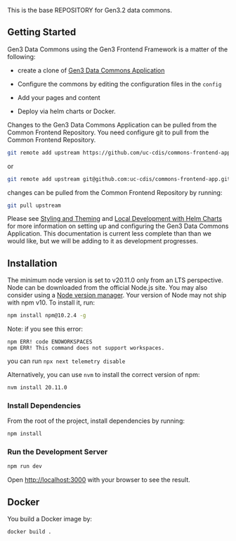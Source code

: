 

This is the base REPOSITORY for Gen3.2 data commons.


## Getting Started
Gen3 Data Commons using the Gen3 Frontend Framework is a matter of the following:

* create a clone of [Gen3 Data Commons Application](https://github.com/uc-cdis/commons-frontend-app/)  

* Configure the commons by editing the configuration files in the ```config```

* Add your pages and content

* Deploy via helm charts or Docker.

Changes to the Gen3 Data Commons Application can be pulled from the Common Frontend Repository. You need configure git to pull from the Common Frontend Repository.
```bash
git remote add upstream https://github.com/uc-cdis/commons-frontend-app.git
```
or
```bash
git remote add upstream git@github.com:uc-cdis/commons-frontend-app.git
```

changes can be pulled from the Common Frontend Repository by running:
```bash
git pull upstream
```

Please see [Styling and Theming](https://github.com/uc-cdis/gen3-frontend-framework/blob/develop/docs/Local%20Development/Styling%20and%20Theming.md) and [Local Development with Helm Charts](https://github.com/uc-cdis/gen3-frontend-framework/blob/develop/docs/Local%20Development/Using%20Helm%20Charts/Local%20Development%20with%20Helm%20Charts.md)
for more information on setting up and configuring the Gen3 Data Commons Application.
This documentation is current less complete than than we would like, but we will be adding to it as development progresses.

## Installation

The minimum node version is set to v20.11.0 only from an LTS perspective.
Node can be downloaded from the official Node.js site. You may also consider using a [Node version manager](https://docs.npmjs.com/cli/v7/configuring-npm/install#using-a-node-version-manager-to-install-nodejs-and-npm).
Your version of Node may not ship with npm v10. To install it, run:

```bash
npm install npm@10.2.4 -g
```

Note: if you see this error:
```
npm ERR! code ENOWORKSPACES
npm ERR! This command does not support workspaces.
```
you can run ```npx next telemetry disable```

Alternatively, you can use `nvm` to install the correct version of npm:
```bash
nvm install 20.11.0
```

### Install Dependencies

From the root of the project, install dependencies by running:

```bash
npm install
```

### Run the Development Server

```bash
npm run dev
```

Open [http://localhost:3000](http://localhost:3000) with your browser to see the result.


## Docker

You build a Docker image by:

```bash
docker build .
```
